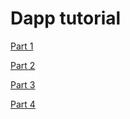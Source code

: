 # Dapp tutorial

[Part 1](https://bitnician.medium.com/solidity-smart-contract-tutorial-with-building-full-stack-dapp-part-1-introduction-65988e83b4a3)

[Part 2](https://medium.com/coinmonks/solidity-smart-contract-tutorial-with-building-real-world-dapp-part-2-create-your-first-contract-e7cd4fdf4e98)

[Part 3](https://medium.com/coinmonks/solidity-smart-contract-tutorial-with-building-real-world-dapp-part-3-create-a-request-for-ead40e83384f)

[Part 4](https://medium.com/coinmonks/solidity-smart-contract-tutorial-with-building-real-world-dapp-part-4-transfer-send-and-call-ea9d7386114c)